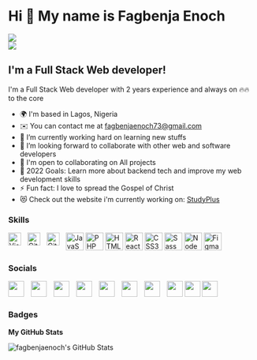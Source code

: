 Hi 👋 My name is Fagbenja Enoch
===============================

<a href="https://www.twitter.com/fagbenjaenoch" target="_blank" rel="noreferrer"><img
src="https://img.shields.io/twitter/follow/fagbenjaenoch?logo=twitter&style=for-the-badge&color=0891b2&labelColor=1c1917"
/></a>  
<a href="https://www.github.com/fagbenjaenoch " target="_blank" rel="noreferrer"><img
src="https://img.shields.io/github/followers/fagbenjaenoch ?logo=github&style=for-the-badge&color=0891b2&labelColor=1c1917" /></a>

## I'm a Full Stack Web developer!

I'm a Full Stack Web developer with 2 years experience and always on 🔥🔥 to the core

- 🌍 I'm based in Lagos, Nigeria
- ✉️ You can contact me at [fagbenjaenoch73@gmail.com](mailto:fagbenjaenoch73@gmail.com)
- 🌱 I’m currently working hard on learning new stuffs
- 👯 I’m looking forward to collaborate with other web and software developers
- 🤝 I'm open to collaborating on All projects
- 🥅 2022 Goals: Learn more about backend tech and improve my web development skills
- ⚡ Fun fact: I love to spread the Gospel of Christ
- 😻 Check out the website i'm currently working on: [StudyPlus](https://test-web-5kv.pages.dev)


### Skills

<p align="left">
<img align="left" alt="Visual Studio Code" width="26px" src="https://cdn.jsdelivr.net/gh/devicons/devicon/icons/vscode/vscode-original.svg" style="padding-right:10px;" />
<a href="https://developer.mozilla.org/en-US/docs/Web/JavaScript" target="_blank" rel="noreferrer"><img src="https://raw.githubusercontent.com/danielcranney/readme-generator/main/public/icons/skills/javascript-colored.svg" width="36" height="36" alt="JavaScript" /></a>
<a href="https://www.php.net/" target="_blank" rel="noreferrer"><img src="https://raw.githubusercontent.com/danielcranney/readme-generator/main/public/icons/skills/php-colored.svg" width="36" height="36" alt="PHP" /></a>
<a href="https://developer.mozilla.org/en-US/docs/Glossary/HTML5" target="_blank" rel="noreferrer"><img src="https://raw.githubusercontent.com/danielcranney/readme-generator/main/public/icons/skills/html5-colored.svg" width="36" height="36" alt="HTML5" /></a>
<a href="https://reactjs.org/" target="_blank" rel="noreferrer"><img src="https://raw.githubusercontent.com/danielcranney/readme-generator/main/public/icons/skills/react-colored.svg" width="36" height="36" alt="React" /></a>
<a href="https://www.w3.org/TR/CSS/#css" target="_blank" rel="noreferrer"><img src="https://raw.githubusercontent.com/danielcranney/readme-generator/main/public/icons/skills/css3-colored.svg" width="36" height="36" alt="CSS3" /></a>
<a href="https://sass-lang.com/" target="_blank" rel="noreferrer"><img src="https://raw.githubusercontent.com/danielcranney/readme-generator/main/public/icons/skills/sass-colored.svg" width="36" height="36" alt="Sass" /></a>
<a href="https://nodejs.org/en/" target="_blank" rel="noreferrer"><img src="https://raw.githubusercontent.com/danielcranney/readme-generator/main/public/icons/skills/nodejs-colored.svg" width="36" height="36" alt="NodeJS" /></a>
<a href="https://www.figma.com/" target="_blank" rel="noreferrer"><img src="https://raw.githubusercontent.com/danielcranney/readme-generator/main/public/icons/skills/figma-colored.svg" width="36" height="36" alt="Figma" />
<img align="left" alt="GitHub" width="26px" src="https://user-images.githubusercontent.com/3369400/139447912-e0f43f33-6d9f-45f8-be46-2df5bbc91289.png" style="padding-right:10px;" />
<img align="left" alt="Git" width="26px" src="https://cdn.jsdelivr.net/gh/devicons/devicon/icons/git/git-original.svg" style="padding-right:10px;" /></a>
</p>

### Socials

<p align="left"> <a href="https://discord.com/users/fagbenjaenoch" target="_blank" rel="noreferrer" style="padding-right:10px;" ><img src="https://raw.githubusercontent.com/danielcranney/readme-generator/main/public/icons/socials/discord.svg" width="32" height="32" /></a> <a href="https://www.dribbble.com/fagbenjaenoch" target="_blank" rel="noreferrer" style="padding-right:10px;" ><img src="https://raw.githubusercontent.com/danielcranney/readme-generator/main/public/icons/socials/dribbble.svg" width="32" height="32" /></a> <a href="https://www.facebook.com/fagbenjaenoch" target="_blank" rel="noreferrer" style="padding-right:10px;" ><img src="https://raw.githubusercontent.com/danielcranney/readme-generator/main/public/icons/socials/facebook.svg" width="32" height="32" /></a> <a href="https://www.github.com/fagbenjaenoch " target="_blank" rel="noreferrer" style="padding-right:10px;" ><img src="https://raw.githubusercontent.com/danielcranney/readme-generator/main/public/icons/socials/github.svg" width="32" height="32" /></a> <a href="https://fagbenjaenoch" target="_blank" rel="noreferrer" style="padding-right:10px;" ><img src="https://raw.githubusercontent.com/danielcranney/readme-generator/main/public/icons/socials/hashnode.svg" width="32" height="32" /></a> <a href="http://www.instagram.com/fagbenjaenoch" target="_blank" rel="noreferrer" style="padding-right:10px;" ><img src="https://raw.githubusercontent.com/danielcranney/readme-generator/main/public/icons/socials/instagram.svg" width="32" height="32" /></a> <a href="https://www.linkedin.com/in/fagbenjaenoch" target="_blank" rel="noreferrer" style="padding-right:10px;" ><img src="https://raw.githubusercontent.com/danielcranney/readme-generator/main/public/icons/socials/linkedin.svg" width="32" height="32" /></a> <a href="https://www.stackoverflow.com/users/fagbenjaenoch" target="_blank" rel="noreferrer"><img src="https://raw.githubusercontent.com/danielcranney/readme-generator/main/public/icons/socials/stackoverflow.svg" width="32" height="32" /></a> <a href="https://www.twitter.com/fagbenjaenoch" target="_blank" rel="noreferrer"><img src="https://raw.githubusercontent.com/danielcranney/readme-generator/main/public/icons/socials/twitter.svg" width="32" height="32" /></a> <a href="https://www.youtube.com/c/fagbenjaenoch" target="_blank" rel="noreferrer"><img src="https://raw.githubusercontent.com/danielcranney/readme-generator/main/public/icons/socials/youtube.svg" width="32" height="32" /></a></p>

### Badges

<b>My GitHub Stats</b>

  <img align="left" alt="fagbenjaenoch's GitHub Stats" src="https://github-readme-stats.vercel.app/api?username=fagbenjaenoch&show_icons=true&hide_border=false&title_color=ff652f&icon_color=FFE400&bg_color=09131B&text_color=ffffff&border_color=0c1a25" />

<!-- <a href="http://www.github.com/fagbenjaenoch "><img src="https://github-readme-streak-stats.herokuapp.com/?user=fagbenjaenoch &stroke=ffffff&background=1c1917&ring=0891b2&fire=0891b2&currStreakNum=ffffff&currStreakLabel=0891b2&sideNums=ffffff&sideLabels=ffffff&dates=ffffff&hide_border=true" /></a>

<a href="http://www.github.com/fagbenjaenoch "><img src="https://activity-graph.herokuapp.com/graph?username=fagbenjaenoch &bg_color=1c1917&color=ffffff&line=0891b2&point=ffffff&area_color=1c1917&area=true&hide_border=true&custom_title=GitHub%20Commits%20Graph" alt="GitHub Commits Graph" /></a>

<a href="https://github.com/fagbenjaenoch " align="left"><img src="https://github-readme-stats.vercel.app/api/top-langs/?username=fagbenjaenoch &langs_count=10&title_color=0891b2&text_color=ffffff&icon_color=0891b2&bg_color=1c1917&hide_border=true&locale=en&custom_title=Top%20%Languages" alt="Top Languages" /></a> -->
